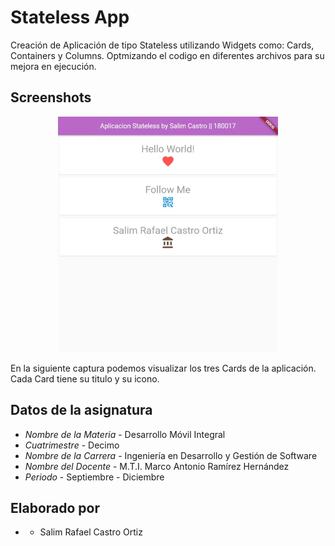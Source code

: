 # Stateless App

Creación de Aplicación de tipo Stateless utilizando Widgets como: Cards, Containers y Columns.
Optmizando el codigo en diferentes archivos para su mejora en ejecución.

## Screenshots

<p align="center"><img src="https://github.com/SalimCastro120200/stateless_app/blob/master/screenshots/ScreenShot_Stateless.jpeg" width="70%"/></p>

En la siguiente captura podemos visualizar los tres Cards de la aplicación. 
Cada Card tiene su titulo y su icono.


## Datos de la asignatura 


* *Nombre de la Materia* - Desarrollo Móvil Integral
* *Cuatrimestre* - Decimo 
* *Nombre de la Carrera* - Ingeniería en Desarrollo y Gestión de Software
* *Nombre del Docente* - M.T.I. Marco Antonio Ramírez Hernández
* *Periodo* - Septiembre - Diciembre




## Elaborado por


* - Salim Rafael Castro Ortiz


